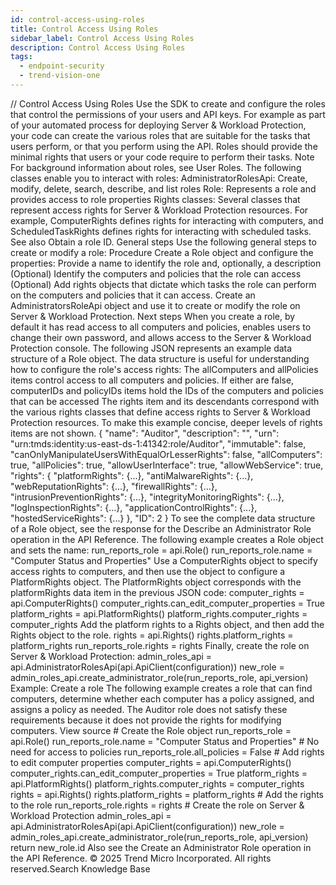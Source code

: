 ```yaml
---
id: control-access-using-roles
title: Control Access Using Roles
sidebar_label: Control Access Using Roles
description: Control Access Using Roles
tags:
  - endpoint-security
  - trend-vision-one
---
```


/*<![CDATA[*/ $('#title').html($('meta[name=map-description]').attr('content')); /*]]>*/ Control Access Using Roles Use the SDK to create and configure the roles that control the permissions of your users and API keys. For example as part of your automated process for deploying Server & Workload Protection, your code can create the various roles that are suitable for the tasks that users perform, or that you perform using the API. Roles should provide the minimal rights that users or your code require to perform their tasks. Note For background information about roles, see User Roles. The following classes enable you to interact with roles: AdministratorRolesApi: Create, modify, delete, search, describe, and list roles Role: Represents a role and provides access to role properties Rights classes: Several classes that represent access rights for Server & Workload Protection resources. For example, ComputerRights defines rights for interacting with computers, and ScheduledTaskRights defines rights for interacting with scheduled tasks. See also Obtain a role ID. General steps Use the following general steps to create or modify a role: Procedure Create a Role object and configure the properties: Provide a name to identify the role and, optionally, a description (Optional) Identify the computers and policies that the role can access (Optional) Add rights objects that dictate which tasks the role can perform on the computers and policies that it can access. Create an AdministratorsRoleApi object and use it to create or modify the role on Server & Workload Protection. Next steps When you create a role, by default it has read access to all computers and policies, enables users to change their own password, and allows access to the Server & Workload Protection console. The following JSON represents an example data structure of a Role object. The data structure is useful for understanding how to configure the role's access rights: The allComputers and allPolicies items control access to all computers and policies. If either are false, computerIDs and policyIDs items hold the IDs of the computers and policies that can be accessed The rights item and its descendants correspond with the various rights classes that define access rights to Server & Workload Protection resources. To make this example concise, deeper levels of rights items are not shown. { "name": "Auditor", "description": "", "urn": "urn:tmds:identity:us-east-ds-1:41342:role/Auditor", "immutable": false, "canOnlyManipulateUsersWithEqualOrLesserRights": false, "allComputers": true, "allPolicies": true, "allowUserInterface": true, "allowWebService": true, "rights": { "platformRights": {...}, "antiMalwareRights": {...}, "webReputationRights": {...}, "firewallRights": {...}, "intrusionPreventionRights": {...}, "integrityMonitoringRights": {...}, "logInspectionRights": {...}, "applicationControlRights": {...}, "hostedServiceRights": {...} }, "ID": 2 } To see the complete data structure of a Role object, see the response for the Describe an Administrator Role operation in the API Reference. The following example creates a Role object and sets the name: run_reports_role = api.Role() run_reports_role.name = "Computer Status and Properties" Use a ComputerRights object to specify access rights to computers, and then use the object to configure a PlatformRights object. The PlatformRights object corresponds with the platformRights data item in the previous JSON code: computer_rights = api.ComputerRights() computer_rights.can_edit_computer_properties = True platform_rights = api.PlatformRights() platform_rights.computer_rights = computer_rights Add the platform rights to a Rights object, and then add the Rights object to the role. rights = api.Rights() rights.platform_rights = platform_rights run_reports_role.rights = rights Finally, create the role on Server & Workload Protection: admin_roles_api = api.AdministratorRolesApi(api.ApiClient(configuration)) new_role = admin_roles_api.create_administrator_role(run_reports_role, api_version) Example: Create a role The following example creates a role that can find computers, determine whether each computer has a policy assigned, and assigns a policy as needed. The Auditor role does not satisfy these requirements because it does not provide the rights for modifying computers. View source # Create the Role object run_reports_role = api.Role() run_reports_role.name = "Computer Status and Properties" # No need for access to policies run_reports_role.all_policies = False # Add rights to edit computer properties computer_rights = api.ComputerRights() computer_rights.can_edit_computer_properties = True platform_rights = api.PlatformRights() platform_rights.computer_rights = computer_rights rights = api.Rights() rights.platform_rights = platform_rights # Add the rights to the role run_reports_role.rights = rights # Create the role on Server & Workload Protection admin_roles_api = api.AdministratorRolesApi(api.ApiClient(configuration)) new_role = admin_roles_api.create_administrator_role(run_reports_role, api_version) return new_role.id Also see the Create an Administrator Role operation in the API Reference. © 2025 Trend Micro Incorporated. All rights reserved.Search Knowledge Base